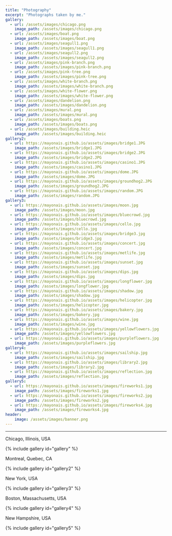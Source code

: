 ```yaml
---
title: "Photography"
excerpt: "Photographs taken by me."
gallery:
  - url: /assets/images/chicago.png
    image_path: /assets/images/chicago.png
  - url: /assets/images/boat.png
    image_path: /assets/images/boat.png
  - url: /assets/images/seagull1.png
    image_path: /assets/images/seagull1.png
  - url: /assets/images/seagull2.png
    image_path: /assets/images/seagull2.png
  - url: /assets/images/pink-branch.png
    image_path: /assets/images/pink-branch.png
  - url: /assets/images/pink-tree.png
    image_path: /assets/images/pink-tree.png
  - url: /assets/images/white-branch.png
    image_path: /assets/images/white-branch.png
  - url: /assets/images/white-flower.png
    image_path: /assets/images/white-flower.png
  - url: /assets/images/dandelion.png
    image_path: /assets/images/dandelion.png
  - url: /assets/images/mural.png
    image_path: /assets/images/mural.png
  - url: /assets/images/boats.png
    image_path: /assets/images/boats.png
  - url: /assets/images/building.heic
    image_path: /assets/images/building.heic
gallery2:
  - url: https://mayonais.github.io/assets/images/bridge1.JPG
    image_path: /assets/images/bridge1.JPG
  - url: https://mayonais.github.io/assets/images/bridge2.JPG
    image_path: /assets/images/bridge2.JPG
  - url: https://mayonais.github.io/assets/images/casino1.JPG
    image_path: /assets/images/casino1.JPG
  - url: https://mayonais.github.io/assets/images/dome.JPG
    image_path: /assets/images/dome.JPG
  - url: https://mayonais.github.io/assets/images/groundhog2.JPG
    image_path: /assets/images/groundhog2.JPG
  - url: https://mayonais.github.io/assets/images/random.JPG
    image_path: /assets/images/random.JPG
gallery3:
  - url: https://mayonais.github.io/assets/images/moon.jpg
    image_path: /assets/images/moon.jpg
  - url: https://mayonais.github.io/assets/images/bluecrowd.jpg
    image_path: /assets/images/bluecrowd.jpg
  - url: https://mayonais.github.io/assets/images/cello.jpg
    image_path: /assets/images/cello.jpg
  - url: https://mayonais.github.io/assets/images/bridge3.jpg
    image_path: /assets/images/bridge3.jpg
  - url: https://mayonais.github.io/assets/images/concert.jpg
    image_path: /assets/images/concert.jpg
  - url: https://mayonais.github.io/assets/images/metlife.jpg
    image_path: /assets/images/metlife.jpg
  - url: https://mayonais.github.io/assets/images/sunset.jpg
    image_path: /assets/images/sunset.jpg
  - url: https://mayonais.github.io/assets/images/dips.jpg
    image_path: /assets/images/dips.jpg
  - url: https://mayonais.github.io/assets/images/longflower.jpg
    image_path: /assets/images/longflower.jpg
  - url: https://mayonais.github.io/assets/images/shadow.jpg
    image_path: /assets/images/shadow.jpg
  - url: https://mayonais.github.io/assets/images/helicopter.jpg
    image_path: /assets/images/helicopter.jpg
  - url: https://mayonais.github.io/assets/images/bakery.jpg
    image_path: /assets/images/bakery.jpg
  - url: https://mayonais.github.io/assets/images/wine.jpg
    image_path: /assets/images/wine.jpg
  - url: https://mayonais.github.io/assets/images/yellowflowers.jpg
    image_path: /assets/images/yellowflowers.jpg
  - url: https://mayonais.github.io/assets/images/purpleflowers.jpg
    image_path: /assets/images/purpleflowers.jpg
gallery4:
  - url: https://mayonais.github.io/assets/images/sailship.jpg
    image_path: /assets/images/sailship.jpg
  - url: https://mayonais.github.io/assets/images/library2.jpg
    image_path: /assets/images/library2.jpg
  - url: https://mayonais.github.io/assets/images/reflection.jpg
    image_path: /assets/images/reflection.jpg
gallery5:
  - url: https://mayonais.github.io/assets/images/fireworks1.jpg
    image_path: /assets/images/fireworks1.jpg
  - url: https://mayonais.github.io/assets/images/fireworks2.jpg
    image_path: /assets/images/fireworks2.jpg
  - url: https://mayonais.github.io/assets/images/fireworks4.jpg
    image_path: /assets/images/fireworks4.jpg
header:
    image: /assets/images/banner.png
---
```

<hr>
<p><i class="fas fa-map-marker-alt"></i>  Chicago, Illinois, USA</p>
{% include gallery id="gallery" %}

<p><i class="fas fa-map-marker-alt"></i>  Montreal, Quebec, CA</p>
{% include gallery id="gallery2" %}

<p><i class="fas fa-map-marker-alt"></i>  New York, USA</p>
{% include gallery id="gallery3" %}

<p><i class="fas fa-map-marker-alt"></i>  Boston, Massachusetts, USA</p>
{% include gallery id="gallery4" %}

<p><i class="fas fa-map-marker-alt"></i>  New Hampshire, USA</p>
{% include gallery id="gallery5" %}